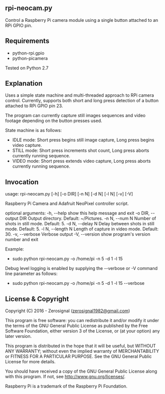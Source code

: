 rpi-neocam.py
-------------

Control a Raspberry Pi camera module using a single button attached 
to an RPi GPIO pin.

Requirements
------------

- python-rpi.gpio
- python-picamera

Tested on Python 2.7

Explanation
-----------

Uses a simple state machine and multi-threaded approach to RPi
camera control. Currently, supports both short and long press
detection of a button attached to RPi GPIO pin 23.

The program can currently capture still images sequences and 
video footage depending on the button presses used.

State machine is as follows:

- IDLE mode: Short press begins still image capture, Long press
begins video capture.
- STILL mode: Short press increments shot count, Long press aborts
currently running sequence.
- VIDEO mode: Short press extends video capture, Long press aborts
currently running sequence.

Invocation
----------

usage: rpi-neocam.py [-h] [-o DIR] [-n N] [-d N] [-l N] [-v] [-V]

Raspberry Pi Camera and Adafruit NeoPixel controller script.

optional arguments:
  -h, --help            show this help message and exit
  -o DIR, --output DIR  Output directory. Default: ~/Pictures.
  -n N, --num N         Number of shots in still mode. Default: 5.
  -d N, --delay N       Delay between shots in still mode. Default: 5.
  -l N, --length N      Length of capture in video mode. Default: 30.
  -v, --verbose         Verbose output
  -V, --version         show program's version number and exit

Example:

- sudo python rpi-neocam.py -o /home/pi -n 5 -d 1 -l 15

Debug level logging is enabled by supplying the --verbose or -V
command line parameter as follows:

- sudo python rpi-neocam.py -o /home/pi -n 5 -d 1 -l 15 --verbose

License & Copyright
-------------------

Copyright (C) 2016 - Zerosignal (zerosignal1982@gmail.com)

This program is free software: you can redistribute it and/or modify
it under the terms of the GNU General Public License as published by
the Free Software Foundation, either version 3 of the License, or
(at your option) any later version.

This program is distributed in the hope that it will be useful,
but WITHOUT ANY WARRANTY; without even the implied warranty of
MERCHANTABILITY or FITNESS FOR A PARTICULAR PURPOSE.  See the
GNU General Public License for more details.

You should have received a copy of the GNU General Public License
along with this program.  If not, see <http://www.gnu.org/licenses/>.

Raspberry Pi is a trademark of the Raspberry Pi Foundation. 
